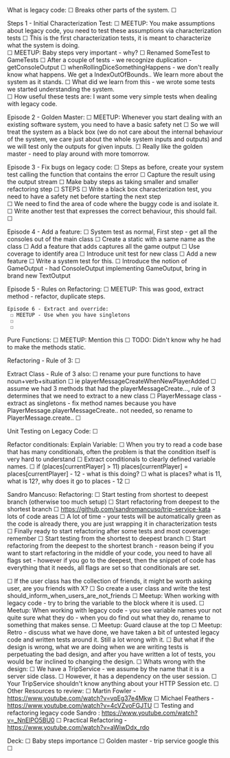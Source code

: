 What is legacy code:
 ☐ Breaks other parts of the system. 
 ☐ 

Steps 1 - Initial Characterization Test:
 ☐ MEETUP: You make assumptions about legacy code, you need to test these assumptions via characterization tests
 ☐ This is the first characterization tests, it is meant to characterize what the system is doing.  
 ☐ MEETUP: Baby steps very important - why? 
 ☐ Renamed SomeTest to GameTests
 ☐ After a couple of tests - we recognize duplication - getConsoleOutput
 ☐ whenRollingDiceSomethingHappens - we don't really know what happens. We get a IndexOutOfBounds.. We learn more about the system as it stands.
 ☐ What did we learn from this - we wrote some tests we started understanding the system.  
 ☐ How useful these tests are: I want some very simple tests when dealing with legacy code.
 
Episode 2 - Golden Master: 
 ☐ MEETUP: Whenever you start dealing with an existing software system, you need to have a basic safety net
 ☐  So we will treat the system as a black box (we do not care about the internal behaviour of the system, we care just about the whole system inputs and outputs) and we will test only the outputs for given inputs.
 ☐ Really like the golden master - need to play around with more tomorrow.

Episode 3 - Fix bugs on legacy code:
 ☐ Steps as before, create your system test calling the function that contains the error
 ☐ Capture the result using the output stream
 ☐ Make baby steps as taking smaller and smaller refactoring step
   ☐ STEPS 
     ☐ Write a black box characterization test, you need to have a safety net before starting the next step   
     ☐ We need to find the area of code where the buggy code is and isolate it.
     ☐ Write another test that expresses the correct behaviour, this should fail. 
     ☐ 

Episode 4 - Add a feature:
 ☐ System test as normal, First step - get all the consoles out of the main class
 ☐ Create a static with a same name as the class
 ☐ Add a feature that adds captures all the game output
 ☐ Use coverage to identify area
 ☐ Introduce unit test for new class
 ☐ Add a new feature
 ☐ Write a system test for this.
   ☐ Introduce the notion of GameOutput - had ConsoleOutput implementing GameOutput, bring in brand new TextOutput 

   Episode 5 - Rules on Refactoring:
    ☐ MEETUP: This was good, extract method - refactor, duplicate steps.

    Episode 6 - Extract and override:
     ☐ MEETUP - Use when you have singletons
     ☐ 
     ☐ 
Pure Functions:
 ☐ MEETUP: Mention this
 ☐ TODO: Didn't know why he had to make the methods static.

Refactoring - Rule of 3:
 ☐ 

Extract Class - Rule of 3 also:
 ☐ rename your pure functions to have noun+verb+situation 
 ☐ ie playerMessageCreateWhenNewPlayerAdded 
 ☐ assume we had 3 methods that had the playerMessageCreate..., rule of 3 determines that we need to extract to a new class
 ☐ PlayerMessage class - extract as singletons - fix method names because you have PlayerMessage.playerMessageCreate.. not needed, so rename to PlayerMessage.create..
 ☐

 Unit Testing on Legacy Code:
  ☐ 

 Refactor conditionals: Explain Variable:
  ☐ When you try to read a code base that has many conditionals, often the problem is that the condition itself is very hard to understand
 ☐ Extract conditionals to clearly defined variable names.
 ☐ if (places[currentPlayer] > 11) places[currentPlayer] = places[currentPlayer] - 12 - what is this doing? 
 ☐ what is places? what is 11, what is 12?, why does it go to places - 12
 ☐ 

Sandro Mancuso: Refactoring:
 ☐ Start testing from shortest to deepest branch (otherwise too much setup)
 ☐ Start refactoring from deepest to the shortest branch
 ☐ https://github.com/sandromancuso/trip-service-kata - lots of code areas
 ☐ A lot of time - your tests will be automatically green as the code is already there, you are just wrapping it in characterization tests
 ☐ Finally ready to start refactoring after some tests and most coverage: remember
 ☐ Start testing from the shortest to deepest branch
 ☐ Start refactoring from the deepest to the shortest branch - reason being if you want to start refactoring in the middle of your code, you need to have all flags set - however if you go to the deepest, then the snippet of code has everything that it needs, all flags are set so that conditionals are set.
 
 
 ☐ If the user class has the collection of friends, it might be worth asking user, are you friends with X?
 ☐ So create a user class and write the test should_inform_when_users_are_not_friends
 ☐ Meetup: When working with legacy code - try to bring the variable to the block where it is used.
 ☐ Meetup: When working with legacy code - you see variable names your not quite sure what they do - when you do find out what they do, rename to something that makes sense.
 ☐ Meetup: Guard clause at the top
 ☐ Meetup: Retro - discuss what we have done, we have taken a bit of untested legacy code and written tests around it. Still a lot wrong with it.
 ☐ But what if the design is wrong, what we are doing when we are writing tests is perpetuating the bad design, and after you have written a lot of tests, you would be far inclined to changing the design.
 ☐ Whats wrong with the design:
 ☐ We have a TripService -  we assume by the name that it is a server side class. 
 ☐ However, it has a dependency on the user session. 
 ☐ Your TripService shouldn't know anything about your HTTP Session etc. 
 ☐ 
Other Resources to review:
 ☐ Martin Fowler - https://www.youtube.com/watch?v=vqEg37e4Mkw
 ☐ Michael Feathers - https://www.youtube.com/watch?v=4cVZvoFGJTU
 ☐ Testing and refactoring legacy code Sandro : https://www.youtube.com/watch?v=_NnElPO5BU0
 ☐ Practical Refactoring - https://www.youtube.com/watch?v=aWiwDdx_rdo


Deck:
 ☐ Baby steps importance
 ☐ Golden master - trip service google this
 ☐ 
















